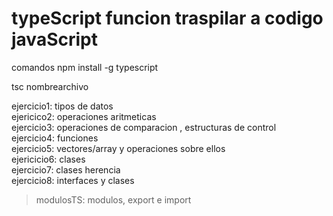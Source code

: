 # typeScript funcion  traspilar a codigo javaScript 

comandos 
npm install -g typescript

tsc nombrearchivo


ejercicio1: tipos de datos
<br />
ejericico2: operaciones aritmeticas
<br />
ejercicio3: operaciones de comparacion , estructuras de control
<br />
ejercicio4: funciones
<br />
ejercicio5: vectores/array y operaciones sobre ellos
<br />
ejericicio6: clases
<br />
ejercicio7: clases herencia
<br />
ejercicio8: interfaces y clases
<br />
> modulosTS: modulos, export e import
> <br />
